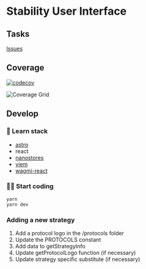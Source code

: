 # Stability User Interface

## Tasks

[Issues](https://github.com/stabilitydao/stability-ui/issues)

## Coverage

[![codecov](https://codecov.io/gh/stabilitydao/stability-ui/graph/badge.svg?token=ER8QCFAF8C)](https://codecov.io/gh/stabilitydao/stability-ui)

![Coverage Grid](https://codecov.io/gh/stabilitydao/stability-ui/graphs/tree.svg?token=ER8QCFAF8C)

## Develop

### 👀 Learn stack

- [astro](https://docs.astro.build/en/getting-started/)
- react
- [nanostores](https://github.com/nanostores/nanostores)
- [viem](https://viem.sh/docs/getting-started.html)
- [wagmi-react](https://wagmi.sh/react/getting-started)

### 🧑‍🚀 Start coding

```
yarn
yarn dev
```

### Adding a new strategy

1. Add a protocol logo in the /protocols folder
2. Update the PROTOCOLS constant
3. Add data to getStrategyInfo
4. Update getProtocolLogo function (if necessary)
5. Update strategy specific substitute (if necessary)
